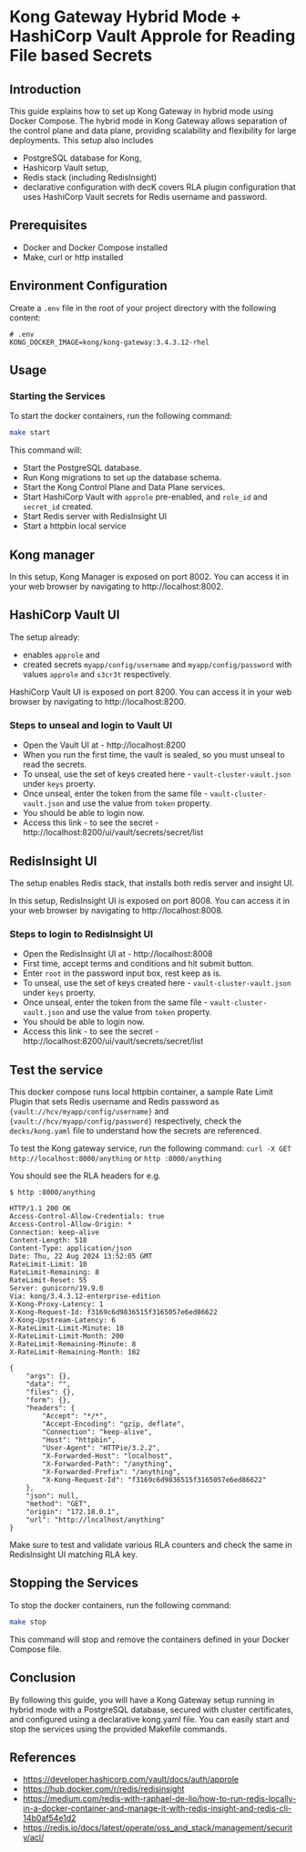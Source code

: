 # Kong Gateway Hybrid  Mode + HashiCorp Vault Approle for Reading File based  Secrets 


## Introduction

This guide explains how to set up Kong Gateway in hybrid mode using Docker Compose. The hybrid mode in Kong Gateway allows separation of the control plane and data plane, providing scalability and flexibility for large deployments. This setup also includes  
- PostgreSQL database for Kong, 
- Hashicorp Vault setup, 
- Redis stack (including RedisInsight)
- declarative configuration with decK covers RLA plugin configuration that uses HashiCorp Vault secrets for Redis username and password. 

## Prerequisites

- Docker and Docker Compose installed
- Make, curl or http installed

## Environment Configuration

Create a `.env` file in the root of your project directory with the following content:

```env
# .env
KONG_DOCKER_IMAGE=kong/kong-gateway:3.4.3.12-rhel
```

## Usage

### Starting the Services

To start the docker containers, run the following command:

```sh
make start
```
This command will:
- Start the PostgreSQL database.
- Run Kong migrations to set up the database schema.
- Start the Kong Control Plane and Data Plane services.
- Start HashiCorp Vault with `approle` pre-enabled, and `role_id` and `secret_id` created.
- Start Redis server with RedisInsight UI
- Start a httpbin local service


## Kong manager
In this setup, Kong Manager is exposed on port 8002. You can access it in your web browser by navigating to http://localhost:8002.

## HashiCorp Vault UI

The setup already:
- enables `approle` and 
- created secrets `myapp/config/username` and `myapp/config/password` with values `approle` and `s3cr3t` respectively.

HashiCorp Vault UI is exposed on port 8200. You can access it in your web browser by navigating to http://localhost:8200.

### Steps to unseal and login to Vault UI
- Open the Vault UI at - http://localhost:8200
- When you run the first time, the vault is sealed, so you must unseal to read the secrets. 
- To unseal, use the set of keys created here - `vault-cluster-vault.json` under `keys` proerty. 
- Once unseal, enter the token from the same file - `vault-cluster-vault.json` and use the value from `token` property. 
- You should be able to login now.
- Access this link - to see the secret - http://localhost:8200/ui/vault/secrets/secret/list 

## RedisInsight UI

The setup enables Redis stack, that installs both redis server and insight UI. 

In this setup, RedisInsight UI is exposed on port 8008. You can access it in your web browser by navigating to http://localhost:8008.

### Steps to login to RedisInsight UI

- Open the RedisInsight UI at - http://localhost:8008
- First time, accept terms and conditions and hit submit button.
- Enter `root` in the password input box, rest keep as is.
- To unseal, use the set of keys created here - `vault-cluster-vault.json` under `keys` proerty. 
- Once unseal, enter the token from the same file - `vault-cluster-vault.json` and use the value from `token` property. 
- You should be able to login now.
- Access this link - to see the secret - http://localhost:8200/ui/vault/secrets/secret/list 


## Test the service
This docker compose runs  local httpbin container, a sample Rate Limit Plugin that sets Redis username and Redis password as `{vault://hcv/myapp/config/username}` and `{vault://hcv/myapp/config/password}` respectively, check the `decks/kong.yaml` file to understand how the secrets are referenced. 

To test the Kong gateway service, run the following command:
`curl -X GET http://localhost:8000/anything` or `http :8000/anything`

You should see the RLA headers for e.g.

```curl
$ http :8000/anything

HTTP/1.1 200 OK
Access-Control-Allow-Credentials: true
Access-Control-Allow-Origin: *
Connection: keep-alive
Content-Length: 518
Content-Type: application/json
Date: Thu, 22 Aug 2024 13:52:05 GMT
RateLimit-Limit: 10
RateLimit-Remaining: 8
RateLimit-Reset: 55
Server: gunicorn/19.9.0
Via: kong/3.4.3.12-enterprise-edition
X-Kong-Proxy-Latency: 1
X-Kong-Request-Id: f3169c6d9836515f3165057e6ed86622
X-Kong-Upstream-Latency: 6
X-RateLimit-Limit-Minute: 10
X-RateLimit-Limit-Month: 200
X-RateLimit-Remaining-Minute: 8
X-RateLimit-Remaining-Month: 182

{
    "args": {},
    "data": "",
    "files": {},
    "form": {},
    "headers": {
        "Accept": "*/*",
        "Accept-Encoding": "gzip, deflate",
        "Connection": "keep-alive",
        "Host": "httpbin",
        "User-Agent": "HTTPie/3.2.2",
        "X-Forwarded-Host": "localhost",
        "X-Forwarded-Path": "/anything",
        "X-Forwarded-Prefix": "/anything",
        "X-Kong-Request-Id": "f3169c6d9836515f3165057e6ed86622"
    },
    "json": null,
    "method": "GET",
    "origin": "172.18.0.1",
    "url": "http://localhost/anything"
}
```

Make sure to test and validate various RLA counters and check the same in RedisInsight UI matching RLA key.

## Stopping the Services

To stop the docker containers, run the following command:


```sh
make stop
```
This command will stop and remove the containers defined in your Docker Compose file.

## Conclusion
By following this guide, you will have a Kong Gateway setup running in hybrid mode with a PostgreSQL database, secured with cluster certificates, and configured using a declarative kong.yaml file. You can easily start and stop the services using the provided Makefile commands.

## References
- https://developer.hashicorp.com/vault/docs/auth/approle 
- https://hub.docker.com/r/redis/redisinsight
- https://medium.com/redis-with-raphael-de-lio/how-to-run-redis-locally-in-a-docker-container-and-manage-it-with-redis-insight-and-redis-cli-14b0af54e1d2 
- https://redis.io/docs/latest/operate/oss_and_stack/management/security/acl/